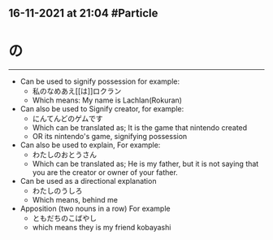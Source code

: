 16-11-2021 at 21:04
#Particle 
---
# の
---

- Can be used to signify possession for example:
	- 私のなめあえ[[は]]ロクラン
	- Which means: My name is Lachlan(Rokuran) 
- Can also be used to Signify creator, for example:
	- にんてんどのゲムです
	- Which can be translated as; It is the  game that nintendo created 
	- OR its nintendo's game, signifying possession 
-  Can also be used to explain, For example:
	-  わたしのおとうさん
	-  Which can be translated as; He is my father, but it is not saying that you are the creator or owner of your father. 
-  Can be used as a directional explanation 
	- わたしのうしろ
	- Which means, behind me 
- Apposition (two nouns in a row) For example 
	- ともだちのこばやし
	- which means they is my friend kobayashi 
